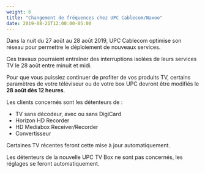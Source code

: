 ```yaml
---
weight: 6
title: "Changement de fréquences chez UPC Cablecom/Naxoo"
date: 2019-08-21T12:00:00-05:00
---
```


Dans la nuit du 27 août au 28 août 2019, UPC Cablecom optimise son réseau pour permettre le déploiement de nouveaux services.

Ces travaux pourraient entraîner des interruptions isolées de leurs services TV le 28 août entre minuit et midi.


Pour que vous puissiez continuer de profiter de vos produits TV, certains paramètres de votre téléviseur ou de votre box UPC devront être modifiés le **28 août dès 12 heures**.

Les clients concernés sont les détenteurs de :

* TV sans décodeur, avec ou sans DigiCard
* Horizon HD Recorder
* HD Mediabox Receiver/Recorder
* Convertisseur

Certaines TV récentes feront cette mise à jour automatiquement.

Les détenteurs de la nouvelle UPC TV Box ne sont pas concernés, les réglages se feront automatiquement.
